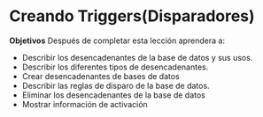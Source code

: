 # Creando Triggers(Disparadores)
**Objetivos**
Después de completar esta lección aprendera a:
- Describir los desencadenantes de la base de datos y sus usos.
- Describir los diferentes tipos de desencadenantes.
- Crear desencadenantes de bases de datos
- Describir las reglas de disparo de la base de datos.
- Eliminar los desencadenantes de la base de datos
- Mostrar información de activación

